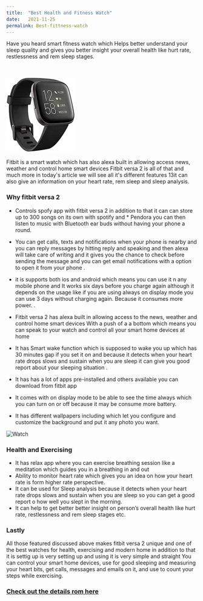 ```yaml
---
title:  "Best Health and Fitness Watch"
date:   2021-11-25
permalink: Best-fittness-watch
---
```



Have you heard smart fitness watch which Helps better understand your sleep quality  and gives you better insight your overall health like hurt rate, restlessness and rem sleep stages. 

<br />

![Watch](public/Versa2.jpg)

Fitbit is a smart watch which has also alexa built in allowing access news, weather and control home smart devices Fitbit versa 2 is all of that and much more in today's article we will see all it's different features
13it can also give an information on your heart rate, rem sleep and sleep analysis.

### Why fitbit versa 2

* Controls spofy app with fitbit versa 2  in addition to that it can can store up to 300 songs on its own with spotify and * Pendora you can then listen to music with Bluetooth ear buds without having your phone a round.


* You can get calls, texts and notifications when your phone is nearby and you can reply messages by hitting reply and speaking and then alexa will take care of writing and it gives you the chance to check before sending the message and you can get email notifications with a option to open it from your phone 
 .

* it is supports both ios and android which means you can use it n any mobile phone and
It works six days before you charge again although it depends on the usage like if you are using always on display mode you can use 3 days without charging again. Because it consumes more power.  .

* Fitbit versa 2 has alexa built in allowing access to the news, weather and control home smart devices With a push of a a bottom which means you can speak to your watch and control all your smart home devices at home

* It has Smart wake function which is supposed to wake you up which has 30 minutes gap if you set it on and because it detects when your heart rate drops slows and sustain when you are sleep  it can give you good report about your sleeping situation .

* It has has a lot of apps pre-installed and others available you can download from fitbit app 

* It comes with on display mode to be able to see the time always which you can turn on or off because it may be consume more battery.

* It has different wallpapers including which let you configure and customize the background and put it any photo you want.

![Watch](public/Watchs.jpg)

### Health and Exercising 


* It has relax app where you can exercise breathing session like a meditation which guides you in a breathing in and out 
* Ability to monitor heart rate which gives you an idea on how your heart rate is form higher rate perspective.
* It can be used for Sleep analysis because it detects when your heart rate drops slows and sustain when you are sleep so you can get a good report o how well you slept in the morning.
* It can help to get better better insight on person’s overall health like hurt rate, restlessness and rem sleep stages etc.

 
### Lastly 

All those featured discussed above makes fitbit versa 2 unique and one of the best watches for health, exercising and modern home in addition to that it is settig up is very setting up and using it is very simple and straight 
You can control your smart home devices, use for good sleeping and measuring your heart bits, get calls, messages and emails on it, and use to count your steps while exercising.

### __<a target="_blank" href="https://www.amazon.com/s?k=fitbit+versa+2&amp;ref=nb_sb_noss&_encoding=UTF8&tag=18640a-20&linkCode=ur2&linkId=b7ae67c6a135a3d7fc05285cfc00c37c&camp=1789&creative=9325">Check out the details rom here</a>__




